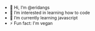 - 👋 Hi, I’m @eridangs
- 👀 I’m interested in learning how to code
- 🌱 I’m currently learning javascript
- ⚡ Fun fact: I'm vegan

<!---
eridangs/eridangs is a ✨ special ✨ repository because its `README.md` (this file) appears on your GitHub profile.
You can click the Preview link to take a look at your changes.
--->

